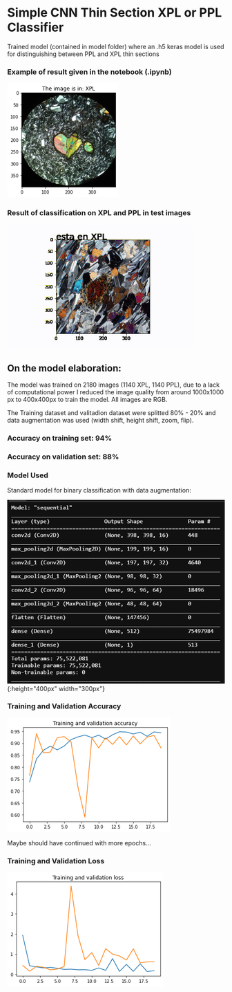 # Simple CNN Thin Section XPL or PPL Classifier
 
Trained model (contained in model folder) where an .h5 keras model is used for distinguishing between PPL and XPL thin sections

### Example of result given in the notebook (.ipynb)

![Classified XPL heart](result1.png)

### Result of classification on XPL and PPL in test images

![Clasification of all images in testimgs folder](animation.gif)

## On the model elaboration:

The model was trained on 2180 images (1140 XPL, 1140 PPL), due to a lack of computational power I reduced the image quality from around 1000x1000 px to 400x400px to train the model. All images are RGB.

The Training dataset and valitadion dataset were splitted 80% - 20% and data augmentation was used (width shift, height shift, zoom, flip).

### Accuracy on training set: 94%
### Accuracy on validation set: 88%

### Model Used

Standard model for binary classification with data augmentation:

![Standard model used](model.png){:height="400px" width="300px"}


### Training and Validation Accuracy
![Matplotlib graph with train and val acc](trainvalacc.png)

Maybe should have continued with more epochs... 

### Training and Validation Loss
![Matplotlib graph with train and val loss](trainvalloss.png)



